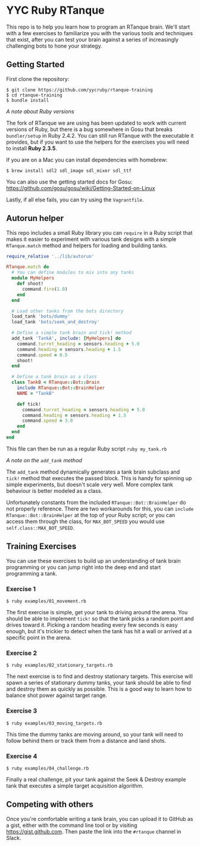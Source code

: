 # YYC Ruby RTanque

This repo is to help you learn how to program an RTanque brain. We'll start with a few exercises
to familiarize you with the various tools and techniques that exist, after you can test your
brain against a series of increasingly challenging bots to hone your strategy.


## Getting Started

First clone the repository:

```
$ git clone https://github.com/yycruby/rtanque-training
$ cd rtanque-training
$ bundle install
```

*A note about Ruby versions*

The fork of RTanque we are using has been updated to work with current versions of Ruby, but
there is a bug somewhere in Gosu that breaks `bundler/setup` in Ruby 2.4.2. You can still run
RTanque with the executable it provides, but if you want to use the helpers for the exercises
you will need to install **Ruby 2.3.5**.

If you are on a Mac you can install dependencies with homebrew:

```
$ brew install sdl2 sdl_image sdl_mixer sdl_ttf
```

You can also use the getting started docs for Gosu:
https://github.com/gosu/gosu/wiki/Getting-Started-on-Linux

Lastly, if all else fails, you can try using the `Vagrantfile`.


## Autorun helper

This repo includes a small Ruby library you can `require` in a Ruby script that makes it easier
to experiment with various tank designs with a simple `RTanque.match` method and helpers for
loading and building tanks.

```ruby
require_relative '../lib/autorun'

RTanque.match do
  # You can define modules to mix into any tanks
  module MyHelpers
    def shoot!
      command.fire(1.0)
    end
  end

  # Load other tanks from the bots directory
  load_tank 'bots/dummy'
  load_tank 'bots/seek_and_destroy'

  # Define a simple tank brain and tick! method
  add_tank 'TankA', include: [MyHelpers] do
    command.turret_heading = sensors.heading + 5.0
    command.heading = sensors.heading + 1.5
    command.speed = 0.5
    shoot!
  end

  # Define a tank brain as a class
  class TankB < RTanque::Bot::Brain
    include RTanque::Bot::BrainHelper
    NAME = "TankB"

    def tick!
      command.turret_heading = sensors.heading + 5.0
      command.heading = sensors.heading + 1.5
      command.speed = 3.0
    end
  end
end
```

This file can then be run as a regular Ruby script `ruby my_tank.rb`

*A note on the `add_tank` method*

The `add_tank` method dynamically generates a tank brain subclass and `tick!` method that
executes the passed block. This is handy for spinning up simple experiments, but doesn't scale
very well. More complex tank behaviour is better modeled as a class.

Unfortunately constants from the included `RTanque::Bot::BrainHelper` do not properly reference.
There are two workarounds for this, you can `include RTanque::Bot::BrainHelper` at the top of
your Ruby script; or you can access them through the class, for `MAX_BOT_SPEED` you would use
`self.class::MAX_BOT_SPEED`.


## Training Exercises

You can use these exercises to build up an understanding of tank brain programming or you can
jump right into the deep end and start programming a tank.

### Exercise 1

```
$ ruby examples/01_movement.rb
```

The first exercise is simple, get your tank to driving around the arena. You should be able to
implement `tick!` so that the tank picks a random point and drives toward it. Picking a random
heading every few seconds is easy enough, but it's trickier to detect when the tank has hit a wall
or arrived at a specific point in the arena.

### Exercise 2

```
$ ruby examples/02_stationary_targets.rb
```

The next exercise is to find and destroy stationary targets. This exercise will spawn a series
of stationary dummy tanks, your tank should be able to find and destroy them as quickly as
possible. This is a good way to learn how to balance shot power against target range.

### Exercise 3

```
$ ruby examples/03_moving_targets.rb
```

This time the dummy tanks are moving around, so your tank will need to follow behind them or
track them from a distance and land shots.

### Exercise 4

```
$ ruby examples/04_challenge.rb
```

Finally a real challenge, pit your tank against the Seek & Destroy example tank that executes a
simple target acquisition algorithm.


## Competing with others

Once you're comfortable writing a tank brain, you can upload it to GitHub as a gist, either with
the command line tool or by visiting https://gist.github.com. Then paste the link into the
`#rtanque` channel in Slack.
